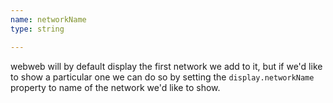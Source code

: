 ```yaml
---
name: networkName
type: string

---
```


webweb will by default display the first network we add to it, but if we'd like to show a particular one we can do so by setting the `display.networkName` property to name of the network we'd like to show.
